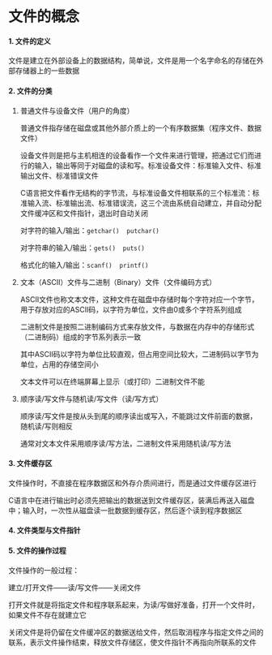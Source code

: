 # 文件的概念

#### 1. 文件的定义

文件是建立在外部设备上的数据结构，简单说，文件是用一个名字命名的存储在外部存储器上的一些数据

#### 2. 文件的分类

1. 普通文件与设备文件（用户的角度）

   普通文件指存储在磁盘或其他外部介质上的一个有序数据集（程序文件、数据文件）

   设备文件则是把与主机相连的设备看作一个文件来进行管理，把通过它们而进行的输入，输出等同于对磁盘的读和写。标准设备文件：标准输入文件、标准输出文件、标准错误文件

   C语言把文件看作无结构的字节流，与标准设备文件相联系的三个标准流：标准输入流、标准输出流、标准错误流，这三个流由系统自动建立，并自动分配文件缓冲区和文件指针，退出时自动关闭

   对字符的输入/输出：`getchar()  putchar()`

   对字符串的输入/输出：`gets()  puts()`

   格式化的输入/输出：`scanf()  printf()`

2. 文本（ASCII）文件与二进制（Binary）文件（文件编码方式）

   ASCII文件也称文本文件，这种文件在磁盘中存储时每个字符对应一个字节，用于存放对应的ASCII码，以字符为单位，文件由0或多个字符系列组成

   二进制文件是按照二进制编码方式来存放文件，与数据在内存中的存储形式（二进制码）组成的字节系列表示一致

   其中ASCII码以字符为单位比较直观，但占用空间比较大，二进制码以字节为单位，占用的存储空间小

   文本文件可以在终端屏幕上显示（或打印）二进制文件不能

3. 顺序读/写文件与随机读/写文件（读/写方式）

   顺序读/写文件是按从头到尾的顺序读出或写入，不能跳过文件前面的数据，随机读/写则相反

   通常对文本文件采用顺序读/写方法，二进制文件采用随机读/写方法

#### 3. 文件缓存区

文件操作时，不直接在程序数据区和外存介质间进行，而是通过文件缓存区进行

C语言中在进行输出时必须先把输出的数据送到文件缓存区，装满后再送入磁盘中；输入时，一次性从磁盘读一批数据到缓存区，然后逐个读到程序数据区

#### 4. 文件类型与文件指针

#### 5. 文件的操作过程

文件操作的一般过程：

建立/打开文件——读/写文件——关闭文件

打开文件就是将指定文件和程序联系起来，为读/写做好准备，打开一个文件时，如果文件不存在就建立它

关闭文件是将仍留在文件缓冲区的数据送给文件，然后取消程序与指定文件之间的联系，表示文件操作结束，释放文件存储区，使文件指针不再指向所联系的文件